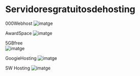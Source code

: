 # Servidoresgratuitosdehosting
  000Webhost
  ![imatge](https://github.com/user-attachments/assets/5d24a7f1-774c-46f0-9a03-d1881e4f96ae)

  AwardSpace
  ![imatge](https://github.com/user-attachments/assets/0314ae10-1fa7-4df6-a527-b4be93aed582)

  5GBfree  
  ![imatge](https://github.com/user-attachments/assets/a743acb6-50bc-4df9-ad04-3494b47feb93)

  GoogieHosting 
  ![imatge](https://github.com/user-attachments/assets/f9402ab7-3de9-44e8-8d7d-26abf24a38d3)
  
  SW Hosting
  ![imatge](https://github.com/user-attachments/assets/e914da31-fdab-4f90-85dd-53bbbca557d8)
